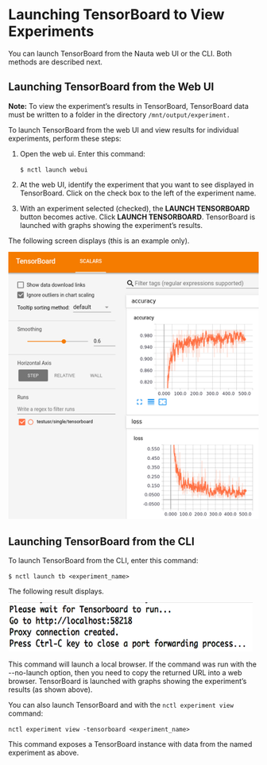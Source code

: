 # Launching TensorBoard to View Experiments

You can launch TensorBoard from the Nauta web UI or the CLI. Both methods are described next.

## Launching TensorBoard from the Web UI

**Note:** To view the experiment’s results in TensorBoard, TensorBoard data must be written to a 
folder in the directory `/mnt/output/experiment.`

To launch TensorBoard from the web UI and view results for individual experiments, perform these steps:

1. Open the web ui. Enter this command:

   `$ nctl launch webui`

2. At the web UI, identify the experiment that you want to see displayed in TensorBoard. Click on the check box to the 
left of the experiment name.

3. With an experiment selected (checked), the **LAUNCH TENSORBOARD** button becomes active. Click **LAUNCH TENSORBOARD**. 
TensorBoard is launched with graphs showing the experiment’s results. 

The following screen displays (this is an example only).

![](images/tensorboard.png)

## Launching TensorBoard from the CLI

To launch TensorBoard from the CLI, enter this command:

`$ nctl launch tb <experiment_name>`

The following result displays.

![](images/tensorboard_from_cli.png)

This command will launch a local browser. If the command was run with the --no-launch option, then you need to copy the returned URL into a web browser. TensorBoard is launched with graphs showing the experiment’s results (as shown above).

You can also launch TensorBoard and with the `nctl experiment view` command:

`nctl experiment view -tensorboard <experiment_name>`

This command exposes a TensorBoard instance with data from the named experiment as above.

